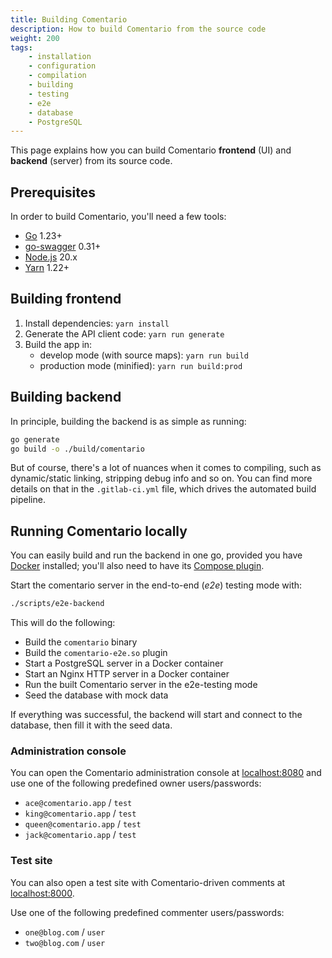 ```yaml
---
title: Building Comentario
description: How to build Comentario from the source code
weight: 200
tags:
    - installation
    - configuration
    - compilation
    - building
    - testing
    - e2e
    - database
    - PostgreSQL
---
```


This page explains how you can build Comentario **frontend** (UI) and **backend** (server) from its source code.

<!--more-->

## Prerequisites

In order to build Comentario, you'll need a few tools:

* [Go](https://go.dev/) 1.23+
* [go-swagger](https://github.com/go-swagger/go-swagger) 0.31+
* [Node.js](https://nodejs.org/) 20.x
* [Yarn](https://yarnpkg.com/) 1.22+

## Building frontend

1. Install dependencies: `yarn install`
2. Generate the API client code: `yarn run generate`
3. Build the app in:
     * develop mode (with source maps): `yarn run build`
     * production mode (minified): `yarn run build:prod`

## Building backend

In principle, building the backend is as simple as running:

```bash
go generate
go build -o ./build/comentario
```

But of course, there's a lot of nuances when it comes to compiling, such as dynamic/static linking, stripping debug info and so on. You can find more details on that in the `.gitlab-ci.yml` file, which drives the automated build pipeline.

## Running Comentario locally

You can easily build and run the backend in one go, provided you have [Docker](https://www.docker.com/) installed; you'll also need to have its [Compose plugin](https://docs.docker.com/compose/).

Start the comentario server in the end-to-end (*e2e*) testing mode with:

```bash
./scripts/e2e-backend
```

This will do the following:

* Build the `comentario` binary
* Build the `comentario-e2e.so` plugin
* Start a PostgreSQL server in a Docker container
* Start an Nginx HTTP server in a Docker container
* Run the built Comentario server in the e2e-testing mode
* Seed the database with mock data

If everything was successful, the backend will start and connect to the database, then fill it with the seed data.

### Administration console

You can open the Comentario administration console at [localhost:8080](http://localhost:8080) and use one of the following predefined owner users/passwords:

* `ace@comentario.app` / `test`
* `king@comentario.app` / `test`
* `queen@comentario.app` / `test`
* `jack@comentario.app` / `test`

### Test site

You can also open a test site with Comentario-driven comments at [localhost:8000](http://localhost:8000).

Use one of the following predefined commenter users/passwords:

* `one@blog.com` / `user`
* `two@blog.com` / `user`
